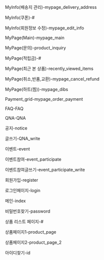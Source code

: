 <p>MyInfo(배송지 관리)-mypage_delivery_address</p>
<p>MyInfo(쿠폰)-#</p>
<p>MyInfo(회원정보 수정)-mypage_edit_info</p>
<p>MyPage(Main)-mypage_main</p>
<p>MyPage(문의)-product_inquiry</p>
<p>MyPage(적립금)-#</p>
<p>MyPage(최근 본 상품)-recently_viewed_items</p>
<p>MyPage(취소,반품,교환)-mypage_cancel_refund</p>
<p>MyPage(하트(찜))-mypage_dibs</p>
<p>Payment_grid-mypage_order_payment</p>
<p>FAQ-FAQ</p>
<p>QNA-QNA</p>
<p>공지-notice</p>
<p>글쓰기-QNA_write</p>
<p>이벤트-event</p>
<p>이벤트참여-event_participate</p>
<p>이벤트참여글쓰기-event_participate_write</p>
<p>회원가입-register</p>
<p>로그인페이지-login</p>
<p>메인-index</p>
<p>비밀번호찾기-password</p>
<p>상품 리스트 페이지-#</p>
<p>상품페이지1-product_page</p>
<p>상품페이지2-product_page_2</p>
<p>아이디찾기-id</p>
